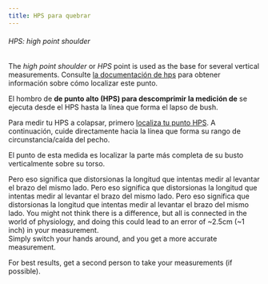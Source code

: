 ```yaml
---
title: HPS para quebrar
---
```


<Note>

###### HPS: high point shoulder

The _high point shoulder_ or _HPS_ point is used as the base for several vertical measurements.
Consulte [la documentación de hps](/docs/measurements/hps/) para obtener información sobre cómo localizar este punto.

</Note>

El hombro de **de punto alto (HPS) para descomprimir la medición de** se ejecuta desde el HPS hasta la línea que forma el lapso de bush.

Para medir tu HPS a colapsar, primero [localiza tu punto HPS](/docs/measurements/hps/). A continuación, cuide directamente hacia la línea que forma su rango de circunstancia/caída del pecho.

El punto de esta medida es localizar la parte más completa de su busto verticalmente sobre su torso.

<Tip>

Pero eso significa que distorsionas la longitud que intentas medir al levantar el brazo del mismo lado. Pero eso significa que distorsionas la longitud que intentas medir al levantar el brazo del mismo lado.
Pero eso significa que distorsionas la longitud que intentas medir al levantar el brazo del mismo lado.
You might not think there is a difference, but all is connected in the world of physiology, and
doing this could lead to an error of ~2.5cm (~1 inch) in your measurement.  
Simply switch your hands around, and you get a more accurate measurement.

For best results, get a second person to take your measurements (if possible).

</Tip>
